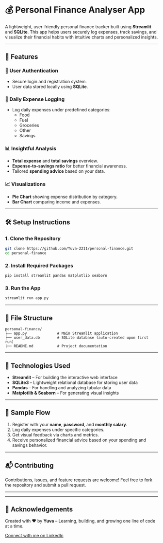 
# 💰 Personal Finance Analyser App

A lightweight, user-friendly personal finance tracker built using **Streamlit** and **SQLite**. This app helps users securely log expenses, track savings, and visualize their financial habits with intuitive charts and personalized insights.

---

## 🚀 Features

### 🔐 User Authentication
- Secure login and registration system.
- User data stored locally using **SQLite**.

### 📝 Daily Expense Logging
- Log daily expenses under predefined categories:
  - Food
  - Fuel
  - Groceries
  - Other
  - Savings

### 📊 Insightful Analysis
- **Total expense** and **total savings** overview.
- **Expense-to-savings ratio** for better financial awareness.
- Tailored **spending advice** based on your data.

### 📈 Visualizations
- **Pie Chart** showing expense distribution by category.
- **Bar Chart** comparing income and expenses.

---

## 🛠️ Setup Instructions

### 1. Clone the Repository
```bash
git clone https://github.com/Yuva-2211/personal-finance.git
cd personal-finance
````

### 2. Install Required Packages

```bash
pip install streamlit pandas matplotlib seaborn
```

### 3. Run the App

```bash
streamlit run app.py
```

---

## 📁 File Structure

```
personal-finance/
├── app.py              # Main Streamlit application
├── user_data.db        # SQLite database (auto-created upon first run)
├── README.md           # Project documentation
```

---

## 🧰 Technologies Used

* **Streamlit** – For building the interactive web interface
* **SQLite3** – Lightweight relational database for storing user data
* **Pandas** – For handling and analyzing tabular data
* **Matplotlib & Seaborn** – For generating visual insights

---

## 🔄 Sample Flow

1. Register with your **name**, **password**, and **monthly salary**.
2. Log daily expenses under specific categories.
3. Get visual feedback via charts and metrics.
4. Receive personalized financial advice based on your spending and savings behavior.

---

## 📬 Contributing

Contributions, issues, and feature requests are welcome!
Feel free to fork the repository and submit a pull request.

---

---

## 🙌 Acknowledgements

Created with ❤️ by **Yuva** – Learning, building, and growing one line of code at a time.

[Connect with me on LinkedIn](https://www.linkedin.com/in/yuva-shankar-narayana/)
